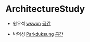# ArchitectureStudy

- 원우석 [wswon](https://github.com/wswon)
[공간](https://github.com/labstudydev/ArchitectureStudy/tree/master/wswon)


- 박덕성 [Parkduksung](https://github.com/wswon)
[공간](https://github.com/labstudydev/ArchitectureStudy/tree/master/Parkduksung)
